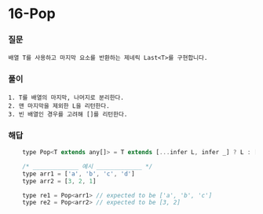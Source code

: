 # 16-Pop

### 질문
	배열 T를 사용하고 마지막 요소를 반환하는 제네릭 Last<T>를 구현합니다.

### 풀이
	1. T를 배열의 마지막, 나머지로 분리한다.
	2. 맨 마지막을 제외한 L을 리턴한다.
	3. 빈 배열인 경우를 고려해 []를 리턴한다.
### 해답
```javascript
	type Pop<T extends any[]> = T extends [...infer L, infer _] ? L : [];

	/* _____________ 예시 _____________ */
	type arr1 = ['a', 'b', 'c', 'd']
	type arr2 = [3, 2, 1]

	type re1 = Pop<arr1> // expected to be ['a', 'b', 'c']
	type re2 = Pop<arr2> // expected to be [3, 2]
```
